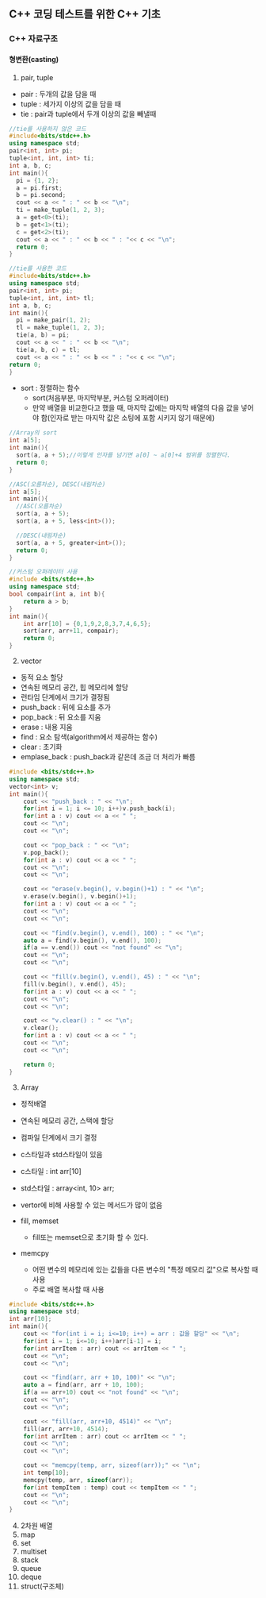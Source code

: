 ## C++ 코딩 테스트를 위한 C++ 기초

### C++ 자료구조

#### 형변환(casting)

1. pair, tuple

- pair : 두개의 값을 담을 때
- tuple : 세가지 이상의 값을 담을 때
- tie : pair과 tuple에서 두개 이상의 값을 빼낼때

```c++
//tie를 사용하지 않은 코드
#include<bits/stdc++.h>
using namespace std;
pair<int, int> pi;
tuple<int, int, int> ti;
int a, b, c;
int main(){
  pi = {1, 2};
  a = pi.first;
  b = pi.second;
  cout << a << " : " << b << "\n";
  ti = make_tuple(1, 2, 3);
  a = get<0>(ti);
  b = get<1>(ti);
  c = get<2>(ti);
  cout << a << " : " << b << " : "<< c << "\n";
  return 0;
}

//tie를 사용한 코드
#include<bits/stdc++.h>
using namespace std;
pair<int, int> pi;
tuple<int, int, int> tl;
int a, b, c;
int main(){
  pi = make_pair(1, 2);
  tl = make_tuple(1, 2, 3);
  tie(a, b) = pi;
  cout << a << " : " << b << "\n";
  tie(a, b, c) = tl;
  cout << a << " : " << b << " : "<< c << "\n";
return 0;
}
```

- sort : 정렬하는 함수
  - sort(처음부분, 마지막부분, 커스텀 오퍼레이터)
  - 만약 배열을 비교한다고 했을 때, 마지막 값에는 마지막 배열의 다음 값을 넣어야 함(인자로 받는 마지막 값은 소팅에 포함 시키지 않기 때문에)

```c++
//Array의 sort
int a[5];
int main(){
  sort(a, a + 5);//이렇게 인자를 넘기면 a[0] ~ a[0]+4 범위를 정렬한다.
  return 0;
}
```

```c++
//ASC(오름차순), DESC(내림차순)
int a[5];
int main(){
  //ASC(오름차순)
  sort(a, a + 5);
  sort(a, a + 5, less<int>());

  //DESC(내림차순)
  sort(a, a + 5, greater<int>());
  return 0;
}
```

```c++
//커스텀 오퍼레이터 사용
#include <bits/stdc++.h>
using namespace std;
bool compair(int a, int b){
    return a > b;
}
int main(){
    int arr[10] = {0,1,9,2,8,3,7,4,6,5};
    sort(arr, arr+11, compair);
    return 0;
}
```

2. vector

- 동적 요소 할당
- 연속된 메모리 공간, 힙 메모리에 할당
- 런타임 단계에서 크기가 결정됨
- push_back : 뒤에 요소를 추가
- pop_back : 뒤 요소를 지움
- erase : 내용 지움
- find : 요소 탐색(algorithm에서 제공하는 함수)
- clear : 초기화
- emplase_back : push_back과 같은데 조금 더 처리가 빠름

```c++
#include <bits/stdc++.h>
using namespace std;
vector<int> v;
int main(){
    cout << "push_back : " << "\n";
    for(int i = 1; i <= 10; i++)v.push_back(i);
    for(int a : v) cout << a << " ";
    cout << "\n";
    cout << "\n";

    cout << "pop_back : " << "\n";
    v.pop_back();
    for(int a : v) cout << a << " ";
    cout << "\n";
    cout << "\n";

    cout << "erase(v.begin(), v.begin()+1) : " << "\n";
    v.erase(v.begin(), v.begin()+1);
    for(int a : v) cout << a << " ";
    cout << "\n";
    cout << "\n";

    cout << "find(v.begin(), v.end(), 100) : " << "\n";
    auto a = find(v.begin(), v.end(), 100);
    if(a == v.end()) cout << "not found" << "\n";
    cout << "\n";
    cout << "\n";

    cout << "fill(v.begin(), v.end(), 45) : " << "\n";
    fill(v.begin(), v.end(), 45);
    for(int a : v) cout << a << " ";
    cout << "\n";
    cout << "\n";

    cout << "v.clear() : " << "\n";
    v.clear();
    for(int a : v) cout << a << " ";
    cout << "\n";
    cout << "\n";

    return 0;
}
```

3. Array

- 정적배열
- 연속된 메모리 공간, 스택에 할당
- 컴파일 단계에서 크기 결정
- c스타일과 std스타일이 있음
- c스타일 : int arr[10]
- std스타일 : array<int, 10> arr;
- vertor에 비해 사용할 수 있는 메서드가 많이 없음
- fill, memset

  - fill또는 memset으로 초기화 할 수 있다.

- memcpy
  - 어떤 변수의 메모리에 있는 값들을 다른 변수의 "특정 메모리 값"으로 복사할 때 사용
  - 주로 배열 복사할 때 사용

```c++
#include <bits/stdc++.h>
using namespace std;
int arr[10];
int main(){
    cout << "for(int i = i; i<=10; i++) = arr : 값을 할당" << "\n";
    for(int i = 1; i<=10; i++)arr[i-1] = i;
    for(int arrItem : arr) cout << arrItem << " ";
    cout << "\n";
    cout << "\n";

    cout << "find(arr, arr + 10, 100)" << "\n";
    auto a = find(arr, arr + 10, 100);
    if(a == arr+10) cout << "not found" << "\n";
    cout << "\n";
    cout << "\n";

    cout << "fill(arr, arr+10, 4514)" << "\n";
    fill(arr, arr+10, 4514);
    for(int arrItem : arr) cout << arrItem << " ";
    cout << "\n";
    cout << "\n";

    cout << "memcpy(temp, arr, sizeof(arr));" << "\n";
    int temp[10];
    memcpy(temp, arr, sizeof(arr));
    for(int tempItem : temp) cout << tempItem << " ";
    cout << "\n";
    cout << "\n";
}
```

4. 2차원 배열
5. map
6. set
7. multiset
8. stack
9. queue
10. deque
11. struct(구조체)
